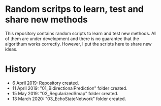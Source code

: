 # Random scritps to learn, test and share new methods
This repository contains random scripts to learn and test new methods. All of them are under development and there is no guarantee that the algorithum works correctly. However, I put the scripts here to share new ideas.

# History
- 6 April 2019: Repository created.
- 11 April 2019: "01_BidirectionalPrediction" folder created.
- 15 May 2019: "02_RegularizedSmap" folder created.
- 13 March 2020: "03_EchoStateNetwork" folder created.
